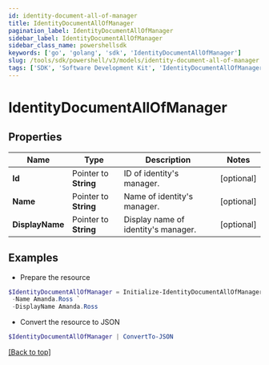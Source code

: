 ```yaml
---
id: identity-document-all-of-manager
title: IdentityDocumentAllOfManager
pagination_label: IdentityDocumentAllOfManager
sidebar_label: IdentityDocumentAllOfManager
sidebar_class_name: powershellsdk
keywords: ['go', 'golang', 'sdk', 'IdentityDocumentAllOfManager'] 
slug: /tools/sdk/powershell/v3/models/identity-document-all-of-manager
tags: ['SDK', 'Software Development Kit', 'IdentityDocumentAllOfManager']
---
```



# IdentityDocumentAllOfManager

## Properties

Name | Type | Description | Notes
------------ | ------------- | ------------- | -------------
**Id** |  Pointer to **String** | ID of identity&#39;s manager. | [optional] 
**Name** |  Pointer to **String** | Name of identity&#39;s manager. | [optional] 
**DisplayName** |  Pointer to **String** | Display name of identity&#39;s manager. | [optional] 

## Examples

- Prepare the resource
```powershell
$IdentityDocumentAllOfManager = Initialize-IdentityDocumentAllOfManager  -Id 2c9180867dfe694b017e208e27c05799 `
 -Name Amanda.Ross `
 -DisplayName Amanda.Ross
```

- Convert the resource to JSON
```powershell
$IdentityDocumentAllOfManager | ConvertTo-JSON
```


[[Back to top]](#) 

